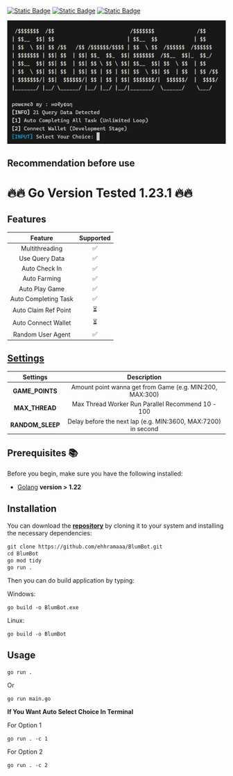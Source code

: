 [![Static Badge](https://img.shields.io/badge/Telegram-Bot%20Link-Link?style=for-the-badge&logo=Telegram&logoColor=white&logoSize=auto&color=blue)](https://t.me/blum/app?startapp=ref_YbE9XKVsqA)
[![Static Badge](https://img.shields.io/badge/Telegram-Channel%20Link-Link?style=for-the-badge&logo=Telegram&logoColor=white&logoSize=auto&color=blue)](https://t.me/bansos_code)
[![Static Badge](https://img.shields.io/badge/Telegram-Chat%20Link-Link?style=for-the-badge&logo=Telegram&logoColor=white&logoSize=auto&color=blue)](https://t.me/bansos_code_chat)

![demo](https://raw.githubusercontent.com/ehhramaaa/BlumBot/main/assets/Screenshot_3.png)

## Recommendation before use

# 🔥🔥 Go Version Tested 1.23.1 🔥🔥

## Features

|       Feature        | Supported |
| :------------------: | :-------: |
|    Multithreading    |    ✅     |
|    Use Query Data    |    ✅     |
|    Auto Check In     |    ✅     |
|     Auto Farming     |    ✅     |
|    Auto Play Game    |    ✅     |
| Auto Completing Task |    ✅     |
| Auto Claim Ref Point |    ⏳     |
| Auto Connect Wallet  |    ⏳     |
|  Random User Agent   |    ✅     |

## [Settings](https://github.com/ehhramaaa/BlumBot/blob/main/config.yml)

|     Settings     |                          Description                          |
| :--------------: | :-----------------------------------------------------------: |
| **GAME_POINTS**  |      Amount point wanna get from Game (e.g. MIN:200, MAX:300)       |
|  **MAX_THREAD**  |       Max Thread Worker Run Parallel Recommend 10 - 100       |
| **RANDOM_SLEEP** | Delay before the next lap (e.g. MIN:3600, MAX:7200) in second |

## Prerequisites 📚

Before you begin, make sure you have the following installed:

- [Golang](https://go.dev/doc/install) **version > 1.22**

## Installation

You can download the [**repository**](https://github.com/ehhramaaa/BlumBot.git) by cloning it to your system and installing the necessary dependencies:

```shell
git clone https://github.com/ehhramaaa/BlumBot.git
cd BlumBot
go mod tidy
go run .
```

Then you can do build application by typing:

Windows:

```shell
go build -o BlumBot.exe
```

Linux:

```shell
go build -o BlumBot
```

## Usage

```shell
go run .
```

Or

```shell
go run main.go
```

**If You Want Auto Select Choice In Terminal**

For Option 1

```shell
go run . -c 1
```

For Option 2

```shell
go run . -c 2
```